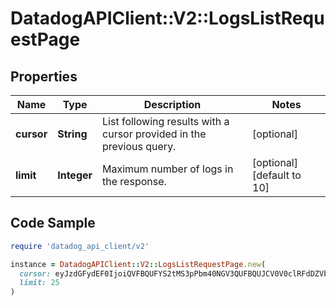 # DatadogAPIClient::V2::LogsListRequestPage

## Properties

| Name | Type | Description | Notes |
| ---- | ---- | ----------- | ----- |
| **cursor** | **String** | List following results with a cursor provided in the previous query. | [optional] |
| **limit** | **Integer** | Maximum number of logs in the response. | [optional][default to 10] |

## Code Sample

```ruby
require 'datadog_api_client/v2'

instance = DatadogAPIClient::V2::LogsListRequestPage.new(
  cursor: eyJzdGFydEF0IjoiQVFBQUFYS2tMS3pPbm40NGV3QUFBQUJCV0V0clRFdDZVbG8zY3pCRmNsbHJiVmxDWlEifQ&#x3D;&#x3D;,
  limit: 25
)
```

